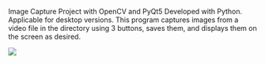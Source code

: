 Image Capture Project with OpenCV and PyQt5
Developed with Python. Applicable for desktop versions. This program captures images from a video file in the directory using 3 buttons, saves them, and displays them on the screen as desired.



![](ss.png)

